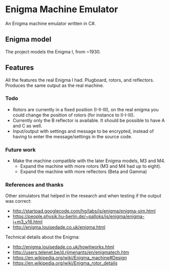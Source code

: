 # Enigma Machine Emulator

An Enigma machine emulator written in C#.

## Enigma model
The project models the Enigma I, from ~1930.

## Features
All the features the real Enigma I had. Plugboard, rotors, and reflectors. Produces the same output as the real machine.

### Todo
* Rotors are currently in a fixed position (I-II-III), on the real enigma you could change the position of rotors (for instance to II-I-III).
* Currently only the B reflector is available. It should be possible to have A and C as well.
* Input/output with settings and message to be encrypted, instead of having to enter the message/settings in the source code.

### Future work
* Make the machine compatible with the later Enigma models, M3 and M4.
    * Expand the machine with more rotors (M3 and M4 had up to eight).
    * Expand the machine with more reflectors (Beta and Gamma)

### References and thanks
Other simulators that helped in the research and when testing if the output was correct:
* http://startpad.googlecode.com/hg/labs/js/enigma/enigma-sim.html
* https://people.physik.hu-berlin.de/~palloks/js/enigma/enigma-i+m3_v16.html
* http://enigma.louisedade.co.uk/enigma.html

Technical details about the Enigma:
* http://enigma.louisedade.co.uk/howitworks.html
* http://users.telenet.be/d.rijmenants/en/enigmatech.htm
* https://en.wikipedia.org/wiki/Enigma_machine#Design
* https://en.wikipedia.org/wiki/Enigma_rotor_details
